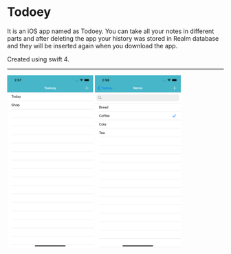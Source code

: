 # Todoey

It is an iOS app named as Todoey. You can take all your notes in different parts and after deleting the app your history was stored in Realm database and they will be inserted again when you download the app.

Created using swift 4.

<hr>

<img src="screenshots/home.png" width="200" height="400"> <img src="screenshots/items.png" width="200" height="400">
